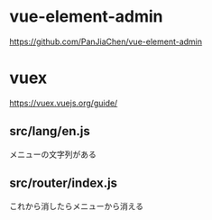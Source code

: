 # vue-element-admin
https://github.com/PanJiaChen/vue-element-admin

# vuex
https://vuex.vuejs.org/guide/

## src/lang/en.js
メニューの文字列がある

## src/router/index.js
これから消したらメニューから消える

